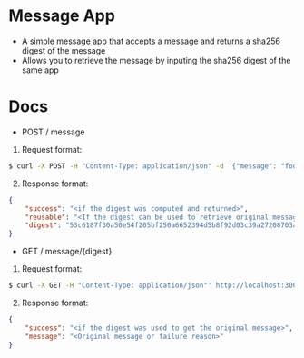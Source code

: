 # Message App
- A simple message app that accepts a message and returns a sha256 digest of the message
- Allows you to retrieve the message by inputing the sha256 digest of the same app

# Docs
- POST / message
1. Request format:
```bash
$ curl -X POST -H "Content-Type: application/json" -d '{"message": "foo"}' http://localhost:3000/messages
```
2. Response format:
```json
{
    "success": "<if the digest was computed and returned>",
    "reusable": "<If the digest can be used to retrieve original message>",
    "digest": "53c6187f30a50e54f205bf250a6652394d5b8f92d03c39a27208703ab9e21079"
}
```

- GET / message/{digest}
1. Request format:
```bash
$ curl -X GET -H "Content-Type: application/json"' http://localhost:3000/messages/{digest}
```
2. Response format:
```json
{
    "success": "<if the digest was used to get the original message>",
    "message": "<Original message or failure reason>"
}
```